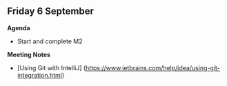 ## Friday 6 September
**Agenda**
* Start and complete M2

**Meeting Notes**
* [Using Git with IntelliJ] (https://www.jetbrains.com/help/idea/using-git-integration.html)
